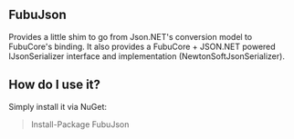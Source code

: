 ## FubuJson

Provides a little shim to go from Json.NET's conversion model to FubuCore's binding. It also provides a FubuCore + JSON.NET powered IJsonSerializer interface and implementation (NewtonSoftJsonSerializer).

## How do I use it?

Simply install it via NuGet:

> Install-Package FubuJson